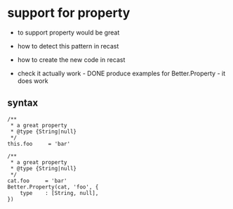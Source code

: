 # support for property
* to support property would be great

* how to detect this pattern in recast
* how to create the new code in recast

* check it actually work
        - DONE produce examples for Better.Property
        - it does work


## syntax

```
/**
 * a great property
 * @type {String|null}
 */
this.foo     = 'bar'
```


```
/**
 * a great property
 * @type {String|null}
 */
cat.foo     = 'bar'
Better.Property(cat, 'foo', {
	type	: [String, null],
})
```
